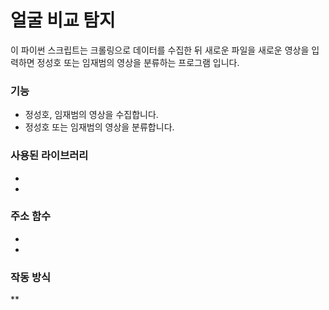 # **얼굴 비교 탐지**

이 파이썬 스크립트는 크롤링으로 데이터를 수집한 뒤 새로운 파일을 새로운 영상을 입력하면 정성호 또는 임재범의
영상을 분류하는 프로그램 입니다.

### 기능

* 정성호, 임재범의 영상을 수집합니다.
* 정성호 또는 임재범의 영상을 분류합니다.

### 사용된 라이브러리

*
*

### 주소 함수

*
*

### 작동 방식

**